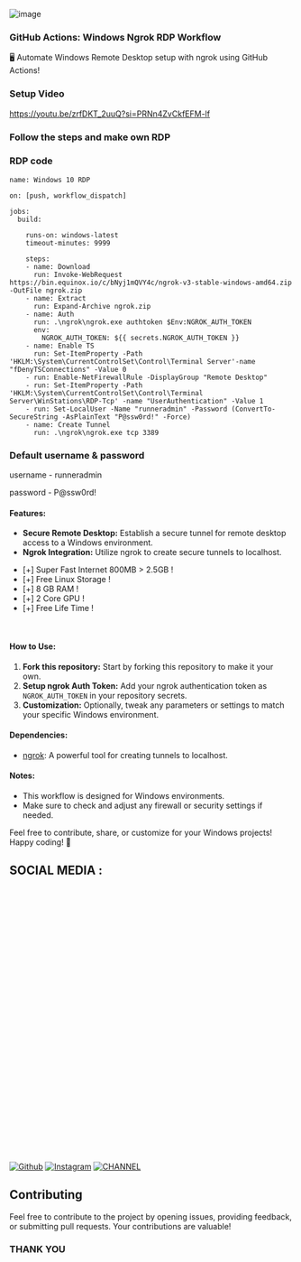 ![image](https://github.com/CYB3RKING/RDP/blob/main/Screenshot%202024-01-16%20204608.png)
### GitHub Actions: Windows Ngrok RDP Workflow

🖥️ Automate Windows Remote Desktop setup with ngrok using GitHub Actions!

### Setup Video

https://youtu.be/zrfDKT_2uuQ?si=PRNn4ZvCkfEFM-lf

### Follow the steps and make own RDP



### RDP code

```
name: Windows 10 RDP

on: [push, workflow_dispatch]

jobs:
  build:

    runs-on: windows-latest
    timeout-minutes: 9999
    
    steps:
    - name: Download
      run: Invoke-WebRequest https://bin.equinox.io/c/bNyj1mQVY4c/ngrok-v3-stable-windows-amd64.zip -OutFile ngrok.zip
    - name: Extract
      run: Expand-Archive ngrok.zip
    - name: Auth
      run: .\ngrok\ngrok.exe authtoken $Env:NGROK_AUTH_TOKEN
      env:
        NGROK_AUTH_TOKEN: ${{ secrets.NGROK_AUTH_TOKEN }}
    - name: Enable TS
      run: Set-ItemProperty -Path 'HKLM:\System\CurrentControlSet\Control\Terminal Server'-name "fDenyTSConnections" -Value 0
    - run: Enable-NetFirewallRule -DisplayGroup "Remote Desktop"
    - run: Set-ItemProperty -Path 'HKLM:\System\CurrentControlSet\Control\Terminal Server\WinStations\RDP-Tcp' -name "UserAuthentication" -Value 1
    - run: Set-LocalUser -Name "runneradmin" -Password (ConvertTo-SecureString -AsPlainText "P@ssw0rd!" -Force)
    - name: Create Tunnel
      run: .\ngrok\ngrok.exe tcp 3389
```
###
### Default username & password
username - runneradmin

password - P@ssw0rd!
#### Features:
- **Secure Remote Desktop:** Establish a secure tunnel for remote desktop access to a Windows environment.
- **Ngrok Integration:** Utilize ngrok to create secure tunnels to localhost.
* [+] Super Fast Internet 800MB > 2.5GB !
* [+] Free Linux Storage !
* [+] 8 GB RAM !
* [+] 2 Core GPU !
* [+] Free Life Time !

<br>

#### How to Use:
1. **Fork this repository:** Start by forking this repository to make it your own.
2. **Setup ngrok Auth Token:** Add your ngrok authentication token as `NGROK_AUTH_TOKEN` in your repository secrets.
3. **Customization:** Optionally, tweak any parameters or settings to match your specific Windows environment.

#### Dependencies:
- [ngrok](https://ngrok.com/): A powerful tool for creating tunnels to localhost.

#### Notes:
- This workflow is designed for Windows environments.
- Make sure to check and adjust any firewall or security settings if needed.

Feel free to contribute, share, or customize for your Windows projects! Happy coding! 🚀

## SOCIAL MEDIA :
[![Github](https://img.shields.io/badge/Github-fikrado-yellow?style=for-the-badge&logo=github)](https://github.com/CYB3R-KING)
[![Instagram](https://img.shields.io/badge/INSTAGRAM-FOLLOW-red?style=for-the-badge&logo=instagram)](https://www.instagram.com/CYB3R_KING)
[![CHANNEL](https://img.shields.io/badge/telegram-blue?style=for-the-badge&logo=telegram)](https://t.me/CYB3R_KING)
<img height="500" src=" ">
## Contributing

Feel free to contribute to the project by opening issues, providing feedback, or submitting pull requests. Your contributions are valuable!


###                                    THANK YOU
